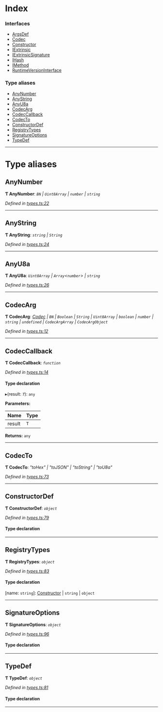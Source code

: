 

# Index

### Interfaces

* [ArgsDef](../interfaces/_types_.argsdef.md)
* [Codec](../interfaces/_types_.codec.md)
* [Constructor](../interfaces/_types_.constructor.md)
* [IExtrinsic](../interfaces/_types_.iextrinsic.md)
* [IExtrinsicSignature](../interfaces/_types_.iextrinsicsignature.md)
* [IHash](../interfaces/_types_.ihash.md)
* [IMethod](../interfaces/_types_.imethod.md)
* [RuntimeVersionInterface](../interfaces/_types_.runtimeversioninterface.md)

### Type aliases

* [AnyNumber](_types_.md#anynumber)
* [AnyString](_types_.md#anystring)
* [AnyU8a](_types_.md#anyu8a)
* [CodecArg](_types_.md#codecarg)
* [CodecCallback](_types_.md#codeccallback)
* [CodecTo](_types_.md#codecto)
* [ConstructorDef](_types_.md#constructordef)
* [RegistryTypes](_types_.md#registrytypes)
* [SignatureOptions](_types_.md#signatureoptions)
* [TypeDef](_types_.md#typedef)

---

# Type aliases

<a id="anynumber"></a>

##  AnyNumber

**Ƭ AnyNumber**: *`BN` \| `Uint8Array` \| `number` \| `string`*

*Defined in [types.ts:22](https://github.com/polkadot-js/api/blob/c87502d/packages/types/src/types.ts#L22)*

___
<a id="anystring"></a>

##  AnyString

**Ƭ AnyString**: *`string` \| `String`*

*Defined in [types.ts:24](https://github.com/polkadot-js/api/blob/c87502d/packages/types/src/types.ts#L24)*

___
<a id="anyu8a"></a>

##  AnyU8a

**Ƭ AnyU8a**: *`Uint8Array` \| `Array`<`number`> \| `string`*

*Defined in [types.ts:26](https://github.com/polkadot-js/api/blob/c87502d/packages/types/src/types.ts#L26)*

___
<a id="codecarg"></a>

##  CodecArg

**Ƭ CodecArg**: *[Codec](../interfaces/_types_.codec.md) \| `BN` \| `Boolean` \| `String` \| `Uint8Array` \| `boolean` \| `number` \| `string` \| `undefined` \| `CodecArgArray` \| `CodecArgObject`*

*Defined in [types.ts:12](https://github.com/polkadot-js/api/blob/c87502d/packages/types/src/types.ts#L12)*

___
<a id="codeccallback"></a>

##  CodecCallback

**Ƭ CodecCallback**: *`function`*

*Defined in [types.ts:14](https://github.com/polkadot-js/api/blob/c87502d/packages/types/src/types.ts#L14)*

#### Type declaration
▸(result: *`T`*): `any`

**Parameters:**

| Name | Type |
| ------ | ------ |
| result | `T` |

**Returns:** `any`

___
<a id="codecto"></a>

##  CodecTo

**Ƭ CodecTo**: *"toHex" \| "toJSON" \| "toString" \| "toU8a"*

*Defined in [types.ts:73](https://github.com/polkadot-js/api/blob/c87502d/packages/types/src/types.ts#L73)*

___
<a id="constructordef"></a>

##  ConstructorDef

**Ƭ ConstructorDef**: *`object`*

*Defined in [types.ts:79](https://github.com/polkadot-js/api/blob/c87502d/packages/types/src/types.ts#L79)*

#### Type declaration

[index: `string`]: [Constructor](../interfaces/_types_.constructor.md)<`T`>

___
<a id="registrytypes"></a>

##  RegistryTypes

**Ƭ RegistryTypes**: *`object`*

*Defined in [types.ts:83](https://github.com/polkadot-js/api/blob/c87502d/packages/types/src/types.ts#L83)*

#### Type declaration

[name: `string`]: [Constructor](../interfaces/_types_.constructor.md) \| `string` \| `object`

___
<a id="signatureoptions"></a>

##  SignatureOptions

**Ƭ SignatureOptions**: *`object`*

*Defined in [types.ts:96](https://github.com/polkadot-js/api/blob/c87502d/packages/types/src/types.ts#L96)*

#### Type declaration

___
<a id="typedef"></a>

##  TypeDef

**Ƭ TypeDef**: *`object`*

*Defined in [types.ts:81](https://github.com/polkadot-js/api/blob/c87502d/packages/types/src/types.ts#L81)*

#### Type declaration

[index: `string`]: [Codec](../interfaces/_types_.codec.md)

___

